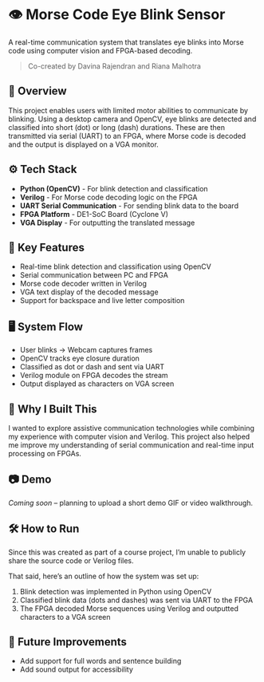 # 👁️ Morse Code Eye Blink Sensor  
A real-time communication system that translates eye blinks into Morse code using computer vision and FPGA-based decoding.

> Co-created by Davina Rajendran and Riana Malhotra

## 📌 Overview  
This project enables users with limited motor abilities to communicate by blinking. Using a desktop camera and OpenCV, eye blinks are detected and classified into short (dot) or long (dash) durations. These are then transmitted via serial (UART) to an FPGA, where Morse code is decoded and the output is displayed on a VGA monitor.

## ⚙️ Tech Stack  
- **Python (OpenCV)** - For blink detection and classification  
- **Verilog** - For Morse code decoding logic on the FPGA  
- **UART Serial Communication** - For sending blink data to the board  
- **FPGA Platform** - DE1-SoC Board (Cyclone V)  
- **VGA Display** - For outputting the translated message  

## 🧠 Key Features  
- Real-time blink detection and classification using OpenCV  
- Serial communication between PC and FPGA  
- Morse code decoder written in Verilog  
- VGA text display of the decoded message  
- Support for backspace and live letter composition  

## 🖥️ System Flow  
- User blinks → Webcam captures frames  
- OpenCV tracks eye closure duration  
- Classified as dot or dash and sent via UART  
- Verilog module on FPGA decodes the stream  
- Output displayed as characters on VGA screen  

## 🔬 Why I Built This  
I wanted to explore assistive communication technologies while combining my experience with computer vision and Verilog. This project also helped me improve my understanding of serial communication and real-time input processing on FPGAs.

## 📷 Demo  
*Coming soon* – planning to upload a short demo GIF or video walkthrough.

## 🛠️ How to Run  
Since this was created as part of a course project, I’m unable to publicly share the source code or Verilog files.

That said, here’s an outline of how the system was set up:

1. Blink detection was implemented in Python using OpenCV  
2. Classified blink data (dots and dashes) was sent via UART to the FPGA  
3. The FPGA decoded Morse sequences using Verilog and outputted characters to a VGA screen   

## 📄 Future Improvements  
- Add support for full words and sentence building  
- Add sound output for accessibility  
